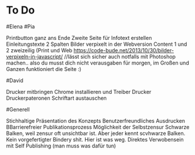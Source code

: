 # To Do

#Elena
#Pia

Printbutton ganz ans Ende
Zweite Seite für Infotext erstellen
Einleitungstexte 2 Spalten
Bilder verpixelt in der Webversion
Content 1 und 2 zweizeilig (Print und Web
https://code-bude.net/2013/10/30/bilder-verpixeln-in-javascript/ //lässt sich sicher auch notfalls mit Photoshop machen.. also du musst dich nicht verausgaben für morgen, im Großen und Ganzen funktioniert die Seite :)

#David

Drucker mitbringen
Chrome installieren und Treiber Drucker
Druckerpateronen
Schriftart austauschen

#Generell

Stichhaltige Präsentation des Konzepts
Benutzerfreundliches Ausdrucken
BBarrierefreier Publikationsprozess
Möglichkeit der Selbstzensur
Schwarze Balken, weil zensur oft unsichtbar ist. Aber jeder kennt scvhwarze Balken.
Kein vorgefertigter Bindery shit.
Hier ist was weg. 
Direktes Verwobensein mit Self Publishing (man muss was dafür tun)


